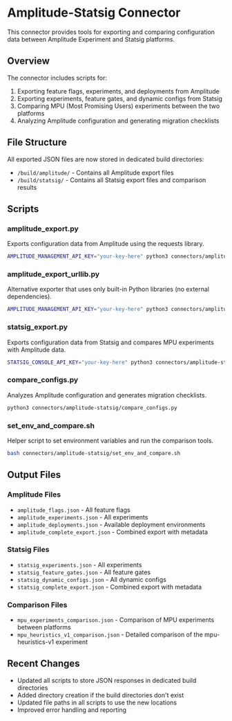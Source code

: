 # Amplitude-Statsig Connector

This connector provides tools for exporting and comparing configuration data between Amplitude Experiment and Statsig platforms.

## Overview

The connector includes scripts for:

1. Exporting feature flags, experiments, and deployments from Amplitude
2. Exporting experiments, feature gates, and dynamic configs from Statsig
3. Comparing MPU (Most Promising Users) experiments between the two platforms
4. Analyzing Amplitude configuration and generating migration checklists

## File Structure

All exported JSON files are now stored in dedicated build directories:

- `/build/amplitude/` - Contains all Amplitude export files
- `/build/statsig/` - Contains all Statsig export files and comparison results

## Scripts

### amplitude_export.py

Exports configuration data from Amplitude using the requests library.

```bash
AMPLITUDE_MANAGEMENT_API_KEY="your-key-here" python3 connectors/amplitude-statsig/amplitude_export.py
```

### amplitude_export_urllib.py

Alternative exporter that uses only built-in Python libraries (no external dependencies).

```bash
AMPLITUDE_MANAGEMENT_API_KEY="your-key-here" python3 connectors/amplitude-statsig/amplitude_export_urllib.py
```

### statsig_export.py

Exports configuration data from Statsig and compares MPU experiments with Amplitude data.

```bash
STATSIG_CONSOLE_API_KEY="your-key-here" python3 connectors/amplitude-statsig/statsig_export.py
```

### compare_configs.py

Analyzes Amplitude configuration and generates migration checklists.

```bash
python3 connectors/amplitude-statsig/compare_configs.py
```

### set_env_and_compare.sh

Helper script to set environment variables and run the comparison tools.

```bash
bash connectors/amplitude-statsig/set_env_and_compare.sh
```

## Output Files

### Amplitude Files

- `amplitude_flags.json` - All feature flags
- `amplitude_experiments.json` - All experiments
- `amplitude_deployments.json` - Available deployment environments
- `amplitude_complete_export.json` - Combined export with metadata

### Statsig Files

- `statsig_experiments.json` - All experiments
- `statsig_feature_gates.json` - All feature gates
- `statsig_dynamic_configs.json` - All dynamic configs
- `statsig_complete_export.json` - Combined export with metadata

### Comparison Files

- `mpu_experiments_comparison.json` - Comparison of MPU experiments between platforms
- `mpu_heuristics_v1_comparison.json` - Detailed comparison of the mpu-heuristics-v1 experiment

## Recent Changes

- Updated all scripts to store JSON responses in dedicated build directories
- Added directory creation if the build directories don't exist
- Updated file paths in all scripts to use the new locations
- Improved error handling and reporting